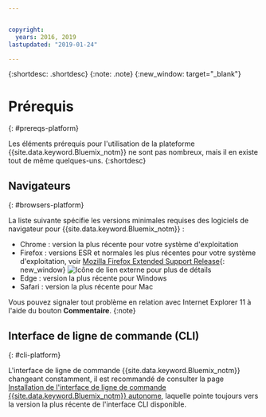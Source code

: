 ```yaml
---


copyright:
  years: 2016, 2019
lastupdated: "2019-01-24"

---
```


{:shortdesc: .shortdesc}
{:note: .note}
{:new_window: target="_blank"}

# Prérequis
{: #prereqs-platform}

Les éléments prérequis pour l'utilisation de la plateforme {{site.data.keyword.Bluemix_notm}} ne sont pas nombreux, mais il en existe
tout de même quelques-uns.
{:shortdesc}

## Navigateurs
{: #browsers-platform}

La liste suivante spécifie les versions minimales requises des logiciels de navigateur pour {{site.data.keyword.Bluemix_notm}} :

 * Chrome : version la plus récente pour votre système d'exploitation
 * Firefox : versions ESR et normales les plus récentes pour votre système d'exploitation, voir [Mozilla Firefox
Extended Support Release](https://www.mozilla.org/firefox/organizations/){: new_window} ![Icône de lien externe](../icons/launch-glyph.svg "Icône de lien externe") pour plus de détails
 * Edge : version la plus récente pour Windows
 * Safari : version la plus récente pour Mac
 
Vous pouvez signaler tout problème en relation avec Internet Explorer 11 à l'aide du bouton **Commentaire**.
{:note}

## Interface de ligne de commande (CLI)
{: #cli-platform}

L'interface de ligne de commande {{site.data.keyword.Bluemix_notm}} changeant constamment, il est recommandé de consulter la page [Installation de l'interface de ligne de commande {{site.data.keyword.Bluemix_notm}} autonome](/cli/reference/ibmcloud/cloud-cli-install_use), laquelle pointe toujours vers la version la plus récente de l'interface CLI disponible.
